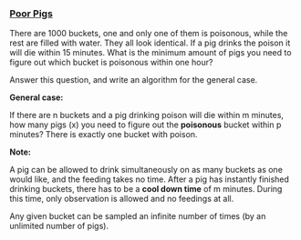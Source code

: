 ### [Poor Pigs](https://leetcode.com/problems/poor-pigs/)

There are 1000 buckets, one and only one of them is poisonous, while the rest are filled with water. They all look identical. If a pig drinks the poison it will die within 15 minutes. What is the minimum amount of pigs you need to figure out which bucket is poisonous within one hour?

Answer this question, and write an algorithm for the general case.

__General case:__

If there are n buckets and a pig drinking poison will die within m minutes, how many pigs (x) you need to figure out the __poisonous__ bucket within p minutes? There is exactly one bucket with poison.

__Note:__

A pig can be allowed to drink simultaneously on as many buckets as one would like, and the feeding takes no time.
After a pig has instantly finished drinking buckets, there has to be a __cool down time__ of m minutes. During this time, only observation is allowed and no feedings at all.

Any given bucket can be sampled an infinite number of times (by an unlimited number of pigs).
